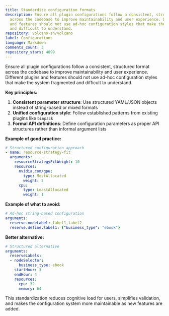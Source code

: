 ```yaml
---
title: Standardize configuration formats
description: Ensure all plugin configurations follow a consistent, structured format
  across the codebase to improve maintainability and user experience. Different plugins
  and features should not use ad-hoc configuration styles that make the system fragmented
  and difficult to understand.
repository: volcano-sh/volcano
label: Configurations
language: Markdown
comments_count: 3
repository_stars: 4899
---
```


Ensure all plugin configurations follow a consistent, structured format across the codebase to improve maintainability and user experience. Different plugins and features should not use ad-hoc configuration styles that make the system fragmented and difficult to understand.

**Key principles:**
1. **Consistent parameter structure**: Use structured YAML/JSON objects instead of string-based or mixed formats
2. **Unified configuration style**: Follow established patterns from existing plugins like `binpack`
3. **Formal API definitions**: Define configuration parameters as proper API structures rather than informal argument lists

**Example of good practice:**
```yaml
# Structured configuration approach
- name: resource-strategy-fit
  arguments:
    resourceStrategyFitWeight: 10
    resources:
      nvidia.com/gpu:
        type: MostAllocated
        weight: 2
      cpu:
        type: LeastAllocated
        weight: 1
```

**Example of what to avoid:**
```yaml
# Ad-hoc string-based configuration
arguments:
  reserve.nodeLabel: label1,label2
  reserve.define.label1: {"business_type": "ebook"}
```

**Better alternative:**
```yaml
# Structured alternative
arguments:
  reserveLabels:
  - nodeSelector:
      business_type: ebook
    startHour: 3
    endHour: 4
    resources:
      cpu: 32
      memory: 64
```

This standardization reduces cognitive load for users, simplifies validation, and makes the configuration system more maintainable as new features are added.
